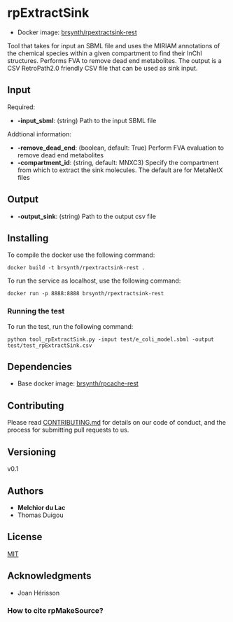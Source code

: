 # rpExtractSink

* Docker image: [brsynth/rpextractsink-rest](https://hub.docker.com/r/brsynth/rpextractsink-rest)

Tool that takes for input an SBML file and uses the MIRIAM annotations of the chemical species within a given compartment to find their InChI structures. Performs FVA to remove dead end metabolites. The output is a CSV RetroPath2.0 friendly CSV file that can be used as sink input. 

## Input

Required:
* **-input_sbml**: (string) Path to the input SBML file

Addtional information:
* **-remove_dead_end**: (boolean, default: True) Perform FVA evaluation to remove dead end metabolites
* **-compartment_id**: (string, default: MNXC3) Specify the compartment from which to extract the sink molecules. The default are for MetaNetX files

## Output

* **-output_sink**: (string) Path to the output csv file

## Installing

To compile the docker use the following command:

```
docker build -t brsynth/rpextractsink-rest .
```

To run the service as localhost, use the following command:

```
docker run -p 8888:8888 brsynth/rpextractsink-rest
```

### Running the test

To run the test, run the following command:

```
python tool_rpExtractSink.py -input test/e_coli_model.sbml -output test/test_rpExtractSink.csv
```

## Dependencies

* Base docker image: [brsynth/rpcache-rest](https://hub.docker.com/r/brsynth/rpcache-rest)

## Contributing

Please read [CONTRIBUTING.md](https://gist.github.com/PurpleBooth/b24679402957c63ec426) for details on our code of conduct, and the process for submitting pull requests to us.

## Versioning

v0.1

## Authors

* **Melchior du Lac** 
* Thomas Duigou

## License

[MIT](https://github.com/Galaxy-SynBioCAD/rpExtractSink/blob/master/LICENSE)

## Acknowledgments

* Joan Hérisson

### How to cite rpMakeSource?
